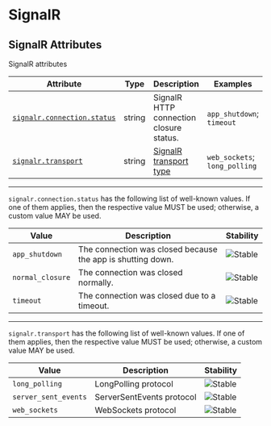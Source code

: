 <!-- NOTE: THIS FILE IS AUTOGENERATED. DO NOT EDIT BY HAND. -->
<!-- see templates/registry/markdown/attribute_namespace.md.j2 -->

# SignalR

## SignalR Attributes

SignalR attributes

| Attribute | Type | Description | Examples | Stability |
|---|---|---|---|---|
| <a id="signalr-connection-status" href="#signalr-connection-status">`signalr.connection.status`</a> | string | SignalR HTTP connection closure status. | `app_shutdown`; `timeout` | ![Stable](https://img.shields.io/badge/-stable-lightgreen) |
| <a id="signalr-transport" href="#signalr-transport">`signalr.transport`</a> | string | [SignalR transport type](https://github.com/dotnet/aspnetcore/blob/main/src/SignalR/docs/specs/TransportProtocols.md) | `web_sockets`; `long_polling` | ![Stable](https://img.shields.io/badge/-stable-lightgreen) |

---

`signalr.connection.status` has the following list of well-known values. If one of them applies, then the respective value MUST be used; otherwise, a custom value MAY be used.

| Value  | Description | Stability |
|---|---|---|
| `app_shutdown` | The connection was closed because the app is shutting down. | ![Stable](https://img.shields.io/badge/-stable-lightgreen) |
| `normal_closure` | The connection was closed normally. | ![Stable](https://img.shields.io/badge/-stable-lightgreen) |
| `timeout` | The connection was closed due to a timeout. | ![Stable](https://img.shields.io/badge/-stable-lightgreen) |

---

`signalr.transport` has the following list of well-known values. If one of them applies, then the respective value MUST be used; otherwise, a custom value MAY be used.

| Value  | Description | Stability |
|---|---|---|
| `long_polling` | LongPolling protocol | ![Stable](https://img.shields.io/badge/-stable-lightgreen) |
| `server_sent_events` | ServerSentEvents protocol | ![Stable](https://img.shields.io/badge/-stable-lightgreen) |
| `web_sockets` | WebSockets protocol | ![Stable](https://img.shields.io/badge/-stable-lightgreen) |
